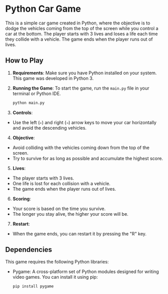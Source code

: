 # Python Car Game

This is a simple car game created in Python, where the objective is to dodge the vehicles coming from the top of the screen while you control a car at the bottom. The player starts with 3 lives and loses a life each time they collide with a vehicle. The game ends when the player runs out of lives.

## How to Play

1. **Requirements**: Make sure you have Python installed on your system. This game was developed in Python 3.

2. **Running the Game**: To start the game, run the `main.py` file in your terminal or Python IDE.

   ```bash
   python main.py


3. **Controls**:
- Use the left (`←`) and right (`→`) arrow keys to move your car horizontally and avoid the descending vehicles.

4. **Objective**:
- Avoid colliding with the vehicles coming down from the top of the screen.
- Try to survive for as long as possible and accumulate the highest score.

5. **Lives**:
- The player starts with 3 lives.
- One life is lost for each collision with a vehicle.
- The game ends when the player runs out of lives.

6. **Scoring**:
- Your score is based on the time you survive.
- The longer you stay alive, the higher your score will be.

7. **Restart**:
- When the game ends, you can restart it by pressing the "R" key.

## Dependencies

This game requires the following Python libraries:

- Pygame: A cross-platform set of Python modules designed for writing video games. You can install it using pip:

   ```bash
   pip install pygame

